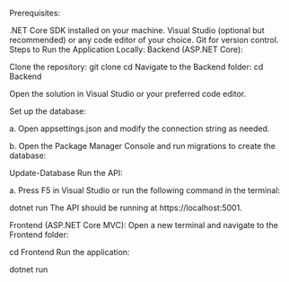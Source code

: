 ﻿Prerequisites:
 
.NET Core SDK installed on your machine.
Visual Studio (optional but recommended) or any code editor of your choice.
Git for version control.
Steps to Run the Application Locally:
Backend (ASP.NET Core):

Clone the repository:
git clone <repository-url>
cd <repository-folder>
Navigate to the Backend folder:
cd Backend

Open the solution in Visual Studio or your preferred code editor.

Set up the database:

a. Open appsettings.json and modify the connection string as needed.

b. Open the Package Manager Console and run migrations to create the database:

Update-Database
Run the API:

a. Press F5 in Visual Studio or run the following command in the terminal:

dotnet run
The API should be running at https://localhost:5001.

Frontend (ASP.NET Core MVC):
Open a new terminal and navigate to the Frontend folder:

cd Frontend
Run the application:


dotnet run
